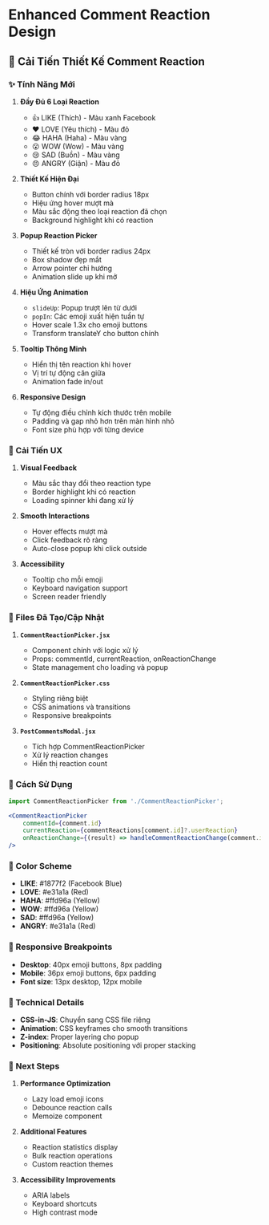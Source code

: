 # Enhanced Comment Reaction Design

## 🎨 Cải Tiến Thiết Kế Comment Reaction

### ✨ Tính Năng Mới

1. **Đầy Đủ 6 Loại Reaction**
   - 👍 LIKE (Thích) - Màu xanh Facebook
   - ❤️ LOVE (Yêu thích) - Màu đỏ
   - 😂 HAHA (Haha) - Màu vàng
   - 😮 WOW (Wow) - Màu vàng
   - 😢 SAD (Buồn) - Màu vàng
   - 😠 ANGRY (Giận) - Màu đỏ

2. **Thiết Kế Hiện Đại**
   - Button chính với border radius 18px
   - Hiệu ứng hover mượt mà
   - Màu sắc động theo loại reaction đã chọn
   - Background highlight khi có reaction

3. **Popup Reaction Picker**
   - Thiết kế tròn với border radius 24px
   - Box shadow đẹp mắt
   - Arrow pointer chỉ hướng
   - Animation slide up khi mở

4. **Hiệu Ứng Animation**
   - `slideUp`: Popup trượt lên từ dưới
   - `popIn`: Các emoji xuất hiện tuần tự
   - Hover scale 1.3x cho emoji buttons
   - Transform translateY cho button chính

5. **Tooltip Thông Minh**
   - Hiển thị tên reaction khi hover
   - Vị trí tự động căn giữa
   - Animation fade in/out

6. **Responsive Design**
   - Tự động điều chỉnh kích thước trên mobile
   - Padding và gap nhỏ hơn trên màn hình nhỏ
   - Font size phù hợp với từng device

### 🎯 Cải Tiến UX

1. **Visual Feedback**
   - Màu sắc thay đổi theo reaction type
   - Border highlight khi có reaction
   - Loading spinner khi đang xử lý

2. **Smooth Interactions**
   - Hover effects mượt mà
   - Click feedback rõ ràng
   - Auto-close popup khi click outside

3. **Accessibility**
   - Tooltip cho mỗi emoji
   - Keyboard navigation support
   - Screen reader friendly

### 📁 Files Đã Tạo/Cập Nhật

1. **`CommentReactionPicker.jsx`**
   - Component chính với logic xử lý
   - Props: commentId, currentReaction, onReactionChange
   - State management cho loading và popup

2. **`CommentReactionPicker.css`**
   - Styling riêng biệt
   - CSS animations và transitions
   - Responsive breakpoints

3. **`PostCommentsModal.jsx`**
   - Tích hợp CommentReactionPicker
   - Xử lý reaction changes
   - Hiển thị reaction count

### 🚀 Cách Sử Dụng

```jsx
import CommentReactionPicker from './CommentReactionPicker';

<CommentReactionPicker
    commentId={comment.id}
    currentReaction={commentReactions[comment.id]?.userReaction}
    onReactionChange={(result) => handleCommentReactionChange(comment.id, result)}
/>
```

### 🎨 Color Scheme

- **LIKE**: #1877f2 (Facebook Blue)
- **LOVE**: #e31a1a (Red)
- **HAHA**: #ffd96a (Yellow)
- **WOW**: #ffd96a (Yellow)
- **SAD**: #ffd96a (Yellow)
- **ANGRY**: #e31a1a (Red)

### 📱 Responsive Breakpoints

- **Desktop**: 40px emoji buttons, 8px padding
- **Mobile**: 36px emoji buttons, 6px padding
- **Font size**: 13px desktop, 12px mobile

### 🔧 Technical Details

- **CSS-in-JS**: Chuyển sang CSS file riêng
- **Animation**: CSS keyframes cho smooth transitions
- **Z-index**: Proper layering cho popup
- **Positioning**: Absolute positioning với proper stacking

### 🎯 Next Steps

1. **Performance Optimization**
   - Lazy load emoji icons
   - Debounce reaction calls
   - Memoize component

2. **Additional Features**
   - Reaction statistics display
   - Bulk reaction operations
   - Custom reaction themes

3. **Accessibility Improvements**
   - ARIA labels
   - Keyboard shortcuts
   - High contrast mode
